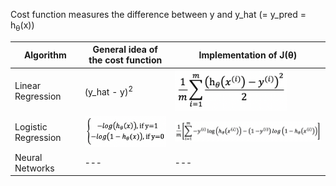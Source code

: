 Cost function measures the difference between y and y_hat (= y_pred = h<sub>θ</sub>(x))

Algorithm | General idea of the cost function | Implementation of J(θ)
--- | --- | ---
Linear Regression | (y_hat - y)<sup>2</sup> | <img src="./images/cost_function_linear_regression.png" width="180px">
Logistic Regression | <img src="./images/cost_function_logistic_regression_idea.png" width="200px"> | <img src="./images/cost_function_logistic_regression_implementation.png" width="400px">
Neural Networks | --- | ---


